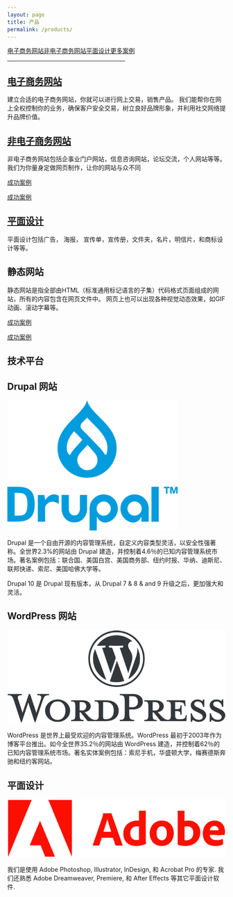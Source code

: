 ```yaml
---
layout: page
title: 产品
permalink: /products/
---
```


<div class="submenuright">
   <p><a href="/ecommerce-website-examples/">电子商务网站</a><a href="/regular-website-examples/">非电子商务网站</a><a href="/graphic-design-examples/">平面设计</a><a href="/more-examples/">更多案例</a></p>
   <hr width="54%">
</div>

<div class="gridlayoutsecond">
   <div class="container-fluid">
      <div class="row"> 
         <div class="col-md-6 col-lg-6" id="pagelayout11">
            <h2><a href="/ecommerce-website-examples">电子商务网站</a></h2>
            <p>建立合适的电子商务网站，你就可以进行网上交易，销售产品。 我们能帮你在网上全权控制你的业务，确保客户安全交易，树立良好品牌形象，并利用社交网络提升品牌价值。</p>
         </div>
         <div class="col-md-6 col-lg-6" id="pagelayout12">
            <h2><a href="/regular-website-examples">非电子商务网站</a></h2>
            <p>非电子商务网站包括企事业门户网站，信息咨询网站，论坛交流，个人网站等等。我们为你量身定做网页制作，让你的网站与众不同</p>
          </div>       
      </div>
      <div class="row" id="colmddisplayno"> 
         <div class="col-md-6 col-lg-6" id="pagelayout21">
            <p><a href="/ecommerce-website-examples">成功案例</a></p>
         </div>
         <div class="col-md-6 col-lg-6" id="pagelayout22">
            <p><a href="/regular-website-examples">成功案例</a></p>
         </div>       
      </div>
   </div>
</div>

<div class="gridlayoutsecond">
   <div class="container-fluid">
      <div class="row"> 
         <div class="col-md-6 col-lg-6" id="pagelayout12">
            <h2><a href="/graphic-design-examples">平面设计</a></h2>
            <p>平面设计包括广告， 海报， 宣传单，宣传册，文件夹，名片，明信片，和商标设计等等。</p>
         </div>
         <div class="col-md-6 col-lg-6" id="pagelayout11">
            <h2>静态网站</h2>
            <p>静态网站是指全部由HTML（标准通用标记语言的子集）代码格式页面组成的网站，所有的内容包含在网页文件中。 网页上也可以出现各种视觉动态效果，如GIF动画、滚动字幕等。</p>
         </div>       
      </div>
      <div class="row" id="colmddisplayno"> 
         <div class="col-md-6 col-lg-6" id="pagelayout22">
            <p><a href="/graphic-design-examples">成功案例</a></p>
         </div>
         <div class="col-md-6 col-lg-6" id="pagelayout21">
            <p><a href="http://bluewebnodes.com/pcs-music-friends">成功案例</a></p>
         </div>       
      </div>
   </div>
</div>

<div class="gridlayoutthird">
    <h2>技术平台</h2>
</div>

<div class="gridlayoutsecond">
   <div class="container-fluid">
      <div class="row"> 
         <div class="col-md-6 col-lg-6" id="pagelayout11">
            <h2>Drupal 网站</h2>
            <p><a href="https://www.drupal.org/" target="_blank"><img src="/images/LogoDrupal9.png" alt="Logo"></a></p>  
            <p>Drupal 是一个自由开源的内容管理系统，自定义内容类型灵活，以安全性强著称。全世界2.3%的网站由 Drupal 建造，并控制着4.6％的已知内容管理系统市场。著名案例包括：联合国、美国白宫、美国商务部、纽约时报、华纳、迪斯尼、联邦快递、索尼、美国哈佛大学等。</p>
            <p>Drupal 10 是 Drupal 现有版本，从 Drupal 7 &amp; 8 &amp; and 9 升级之后，更加强大和灵活。</p>
         </div>
         <div class="col-md-6 col-lg-6" id="pagelayout12">
            <h2>WordPress 网站</h2>
            <p><a href="https://www.wordpress.org/" target="_blank"><img src="/images/LogoWordPress.png" alt="Logo"></a></p>  
            <p>WordPress 是世界上最受欢迎的内容管理系统。WordPress 最初于2003年作为博客平台推出。如今全世界35.2％的网站由 WordPress 建造，并控制着62％的已知内容管理系统市场。著名实体案例包括：索尼手机，华盛顿大学，梅赛德斯奔驰和纽约客网站。</p>
          </div>       
      </div>
   </div>
</div>

<div class="gridlayoutsecond">
   <div class="container-fluid">
      <div class="row"> 
         <div class="col-md-6 col-lg-6" id="pagelayout12">
            <h2>平面设计</h2>
            <p><a href="https://www.adobe.com/" target="_blank"><img src="/images/LogoAdobe.png" alt="Logo"></a></p>  
            <p>我们是使用 Adobe Photoshop, Illustrator, InDesign, 和 Acrobat Pro 的专家. 我们还熟悉 Adobe Dreamweaver, Premiere, 和 After Effects 等其它平面设计软件.</p>
         </div>
         <div class="col-md-6 col-lg-6" id="pagelayout11">
            <p>&nbsp; </p>
         </div>       
      </div>
   </div>
</div>